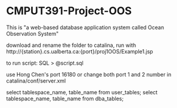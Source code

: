# CMPUT391-Project-OOS
This is "a web-based database application system called Ocean Observation System"


download and rename the folder to catalina, run with http://{station}.cs.ualberta.ca:{port}/proj1OOS/Example1.jsp

to run script:
SQL > @script.sql

use Hong Chen's port 16180 or change both port 1 and 2 number in catalina/conf/server.xml


select tablespace_name, table_name from user_tables;
select tablespace_name, table_name from dba_tables;
